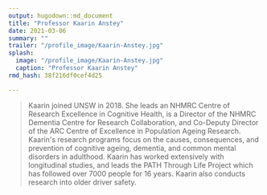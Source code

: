 ```yaml
---
output: hugodown::md_document
title: "Professor Kaarin Anstey"
date: 2021-03-06
summary: ""
trailer: "/profile_image/Kaarin-Anstey.jpg"
splash:
  image: "/profile_image/Kaarin-Anstey.jpg"
  caption: "Professor Kaarin Anstey"
rmd_hash: 38f216df0cef4d25

---
```


> Kaarin joined UNSW in 2018. She leads an NHMRC Centre of Research Excellence in Cognitive Health, is a Director of the NHMRC Dementia Centre for Research Collaboration, and Co-Deputy Director of the ARC Centre of Excellence in Population Ageing Research. Kaarin's research programs focus on the causes, consequences, and prevention of cognitive ageing, dementia, and common mental disorders in adulthood. Kaarin has worked extensively with longitudinal studies, and leads the PATH Through Life Project which has followed over 7000 people for 16 years. Kaarin also conducts research into older driver safety.

